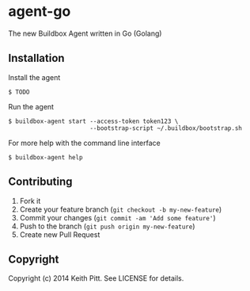 # agent-go

The new Buildbox Agent written in Go (Golang)

## Installation

Install the agent

    $ TODO

Run the agent

    $ buildbox-agent start --access-token token123 \
                           --bootstrap-script ~/.buildbox/bootstrap.sh

For more help with the command line interface

    $ buildbox-agent help

## Contributing

1. Fork it
2. Create your feature branch (`git checkout -b my-new-feature`)
3. Commit your changes (`git commit -am 'Add some feature'`)
4. Push to the branch (`git push origin my-new-feature`)
5. Create new Pull Request

## Copyright

Copyright (c) 2014 Keith Pitt. See LICENSE for details.
